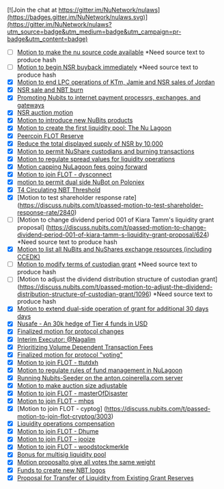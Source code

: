 [![Join the chat at https://gitter.im/NuNetwork/nulaws](https://badges.gitter.im/NuNetwork/nulaws.svg)](https://gitter.im/NuNetwork/nulaws?utm_source=badge&utm_medium=badge&utm_campaign=pr-badge&utm_content=badge)

- [ ] [Motion to make the nu source code available](https://discuss.nubits.com/t/passed-motion-to-make-the-nu-source-code-available/1083) *Need source text to produce hash
- [ ] [Motion to begin NSR buyback immediately](https://discuss.nubits.com/t/passed-motion-to-begin-nsr-buyback-immediately/2654) *Need source text to produce hash
- [X] [Motion to end LPC operations of KTm, Jamie and NSR sales of Jordan](https://discuss.nubits.com/t/passed-motion-to-end-lpc-operations-of-ktm-jamie-and-nsr-sales-of-jordan/1466)
- [X] [NSR sale and NBT burn](https://discuss.nubits.com/t/passed-nsr-sale-and-nbt-burn/2138)
- [X] [Promoting Nubits to internet payment processrs, exchanges, and gateways](https://discuss.nubits.com/t/passed-promoting-nubits-to-internet-payment-processors-exchanges-and-gateways/2037)
- [X] [NSR auction motion](https://discuss.nubits.com/t/passed-nsr-auction-motion/1590)
- [X] [Motion to introduce new NuBits products](https://discuss.nubits.com/t/passed-motion-to-introduce-new-nubits-products/2834)
- [X] [Motion to create the first liquidity pool: The Nu Lagoon](https://discuss.nubits.com/t/passed-motion-to-create-the-first-liquidity-pool-the-nu-lagoon/1616)
- [X] [Peercoin FLOT Reserve](https://discuss.nubits.com/t/passed-peercoin-flot-reserve/3337)
- [X] [Reduce the total displayed supply of NSR by 10,000](https://discuss.nubits.com/t/passed-reduce-the-total-displayed-supply-of-nsr-by-10-000/2730)
- [X] [Motion to permit NuShare custodians and burning transactions](https://discuss.nubits.com/t/passed-motion-to-permit-nushare-custodians-and-burning-transactions/1155)
- [X] [Motion to regulate spread values for liquidity operations](https://discuss.nubits.com/t/passed-motion-to-regulate-spread-values-for-liquidity-operations/2207)
- [X] [Motion capping NuLagoon fees going forward](https://discuss.nubits.com/t/passed-motion-capping-nulagoon-fees-going-forward/1968)
- [X] [Motion to join FLOT - dysconnect](https://discuss.nubits.com/t/passed-motion-to-join-flot-dysconnect/2758)
- [X] [motion to permit dual side NuBot on Poloniex](https://discuss.nubits.com/t/passed-motion-to-permit-dual-side-nubot-on-poloniex/3333)
- [X] [T4 Circulating NBT Threshold](https://discuss.nubits.com/t/passed-t4-circulating-nbt-threshold/3039)
- [X] [Motion to test shareholder response rate] (https://discuss.nubits.com/t/passed-motion-to-test-shareholder-response-rate/2840)
- [ ] [Motion to change dividend period 001 of Kiara Tamm's liquidity grant proposal] (https://discuss.nubits.com/t/passed-motion-to-change-dividend-period-001-of-kiara-tamm-s-liquidity-grant-proposal/624) *Need source text to produce hash
- [X] [Motion to list all NuBits and NuShares exchange resources (including CCEDK)](https://discuss.nubits.com/t/passed-motion-to-list-all-nubits-and-nushares-exchange-resources-including-ccedk/2302)
- [ ] [Motion to modify terms of custodian grant](https://discuss.nubits.com/t/passed-motion-to-modify-terms-of-custodain-grant/1226) *Need source text to produce hash
- [ ] [Motion to adjust the dividend distribution structure of custodian grant] (https://discuss.nubits.com/t/passed-motion-to-adjust-the-dividend-distribution-structure-of-custodian-grant/1096) *Need source text to produce hash
- [X] [Motion to extend dual-side operation of grant for additional 30 days days](https://discuss.nubits.com/t/passed-motion-to-extend-dual-side-operation-of-grant-for-additional-30-days/950)
- [X] [Nusafe - An 30k hedge of Tier 4 funds in USD](https://discuss.nubits.com/t/passed-nusafe-an-30k-hedge-of-tier-4-funds-in-usd/3215)
- [X] [Finalized motion for protocol changes](https://discuss.nubits.com/t/passed-finalized-motion-for-protocol-changes/372)
- [X] [Interim Executor: @Nagalim](https://discuss.nubits.com/t/passed-interim-executor-nagalim/3267)
- [X] [Prioritizing Volume Dependent Transaction Fees](https://discuss.nubits.com/t/passed-prioritizing-volume-dependent-transaction-fees/2688)
- [X] [Finalized motion for protocol "voting"](https://discuss.nubits.com/t/passed-finalized-motion-for-protocol-voting/650)
- [X] [Motion to join FLOT - ttutdxh](https://discuss.nubits.com/t/passed-motion-to-join-flot-ttutdxh/2997)
- [X] [Motion to regulate rules of fund management in NuLagoon](https://discuss.nubits.com/t/passed-motion-to-regulate-rules-of-fund-management-in-nulagoon/2760)
- [X] [Running Nubits-Seeder on the anton.coinerella.com server](https://discuss.nubits.com/t/passed-running-nubits-seeder-on-the-anton-coinerella-com-server/2639)
- [X] [Motion to make auction size adjustable](https://discuss.nubits.com/t/passed-motion-to-make-auction-size-adjustable/2175)
- [X] [Motion to join FLOT - masterOfDisaster](https://discuss.nubits.com/t/passed-motion-to-join-flot-masterofdisaster/3002)
- [X] [Motion to join FLOT - mhps](https://discuss.nubits.com/t/passed-motion-to-join-flot-mhps/3005)
- [X] [Motion to join FLOT - cyptog] (https://discuss.nubits.com/t/passed-motion-to-join-flot-cryptog/3003)
- [X] [Liquidity operations compensation](https://discuss.nubits.com/t/passed-liquidity-operations-compensation/2644)
- [X] [Motion to join FLOT - Dhume](https://discuss.nubits.com/t/passed-motion-to-join-flot-dhume/3043)
- [X] [Motion to join FLOT - jooize](https://discuss.nubits.com/t/passed-motion-to-join-flot-jooize/3001)
- [X] [Motion to join FLOT - woodstockmerkle](https://discuss.nubits.com/t/passed-motion-to-join-flot-woodstockmerkle/2996)
- [X] [Bonus for multisig liquidity pool](https://discuss.nubits.com/t/passed-bonus-for-multisig-liquidity-pool/2197)
- [X] [Motion proposalto give all votes the same weight](https://discuss.nubits.com/t/passed-motion-proposal-to-give-all-votes-the-same-weight/974)
- [X] [Funds to create new NBT logos](https://discuss.nubits.com/t/passed-funds-to-create-new-nbt-logos/2942)
- [X] [Proposal for Transfer of Liquidity from Existing Grant Reserves](https://discuss.nubits.com/t/passed-proposal-for-transfer-of-liquidity-from-existing-grant-reserves/1269)
